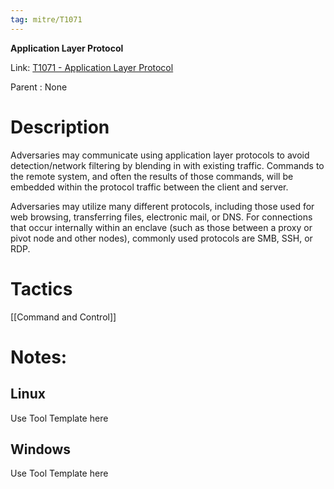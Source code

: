 ```yaml
---
tag: mitre/T1071
---
```


**Application Layer Protocol**

Link: [T1071 - Application Layer Protocol](https://attack.mitre.org/techniques/T1071)

Parent : None


# Description

Adversaries may communicate using application layer protocols to avoid detection/network filtering by blending in with existing traffic. Commands to the remote system, and often the results of those commands, will be embedded within the protocol traffic between the client and server. 

Adversaries may utilize many different protocols, including those used for web browsing, transferring files, electronic mail, or DNS. For connections that occur internally within an enclave (such as those between a proxy or pivot node and other nodes), commonly used protocols are SMB, SSH, or RDP. 

# Tactics


[[Command and Control]]


# Notes:

## Linux

Use Tool Template here

## Windows

Use Tool Template here